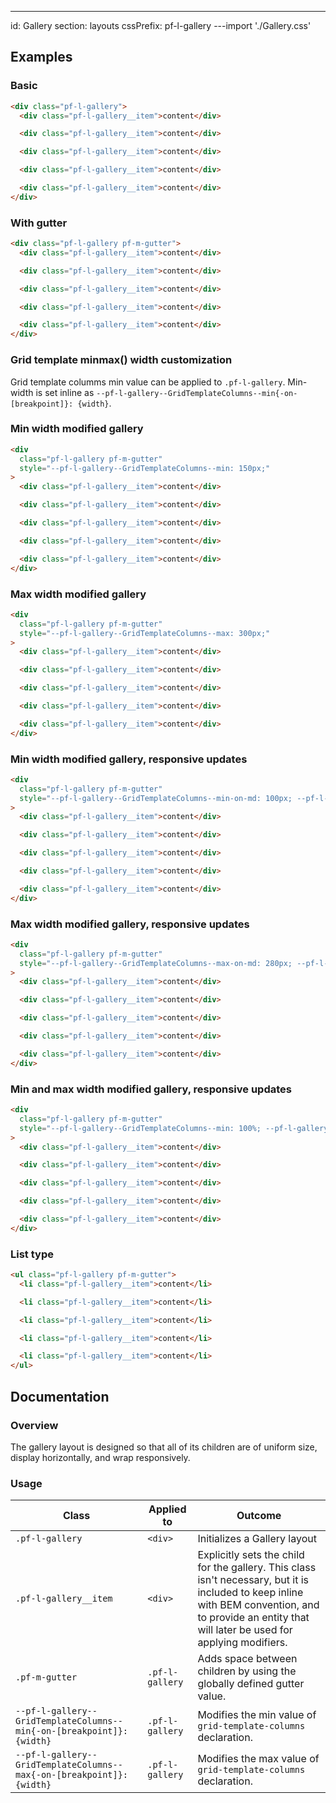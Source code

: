 ---
id: Gallery
section: layouts
cssPrefix: pf-l-gallery
---import './Gallery.css'

## Examples

### Basic

```html
<div class="pf-l-gallery">
  <div class="pf-l-gallery__item">content</div>

  <div class="pf-l-gallery__item">content</div>

  <div class="pf-l-gallery__item">content</div>

  <div class="pf-l-gallery__item">content</div>

  <div class="pf-l-gallery__item">content</div>
</div>

```

### With gutter

```html
<div class="pf-l-gallery pf-m-gutter">
  <div class="pf-l-gallery__item">content</div>

  <div class="pf-l-gallery__item">content</div>

  <div class="pf-l-gallery__item">content</div>

  <div class="pf-l-gallery__item">content</div>

  <div class="pf-l-gallery__item">content</div>
</div>

```

### Grid template minmax() width customization

Grid template columms min value can be applied to <code>.pf-l-gallery</code>.  Min-width is set inline as `--pf-l-gallery--GridTemplateColumns--min{-on-[breakpoint]}: {width}`.

### Min width modified gallery

```html
<div
  class="pf-l-gallery pf-m-gutter"
  style="--pf-l-gallery--GridTemplateColumns--min: 150px;"
>
  <div class="pf-l-gallery__item">content</div>

  <div class="pf-l-gallery__item">content</div>

  <div class="pf-l-gallery__item">content</div>

  <div class="pf-l-gallery__item">content</div>

  <div class="pf-l-gallery__item">content</div>
</div>

```

### Max width modified gallery

```html
<div
  class="pf-l-gallery pf-m-gutter"
  style="--pf-l-gallery--GridTemplateColumns--max: 300px;"
>
  <div class="pf-l-gallery__item">content</div>

  <div class="pf-l-gallery__item">content</div>

  <div class="pf-l-gallery__item">content</div>

  <div class="pf-l-gallery__item">content</div>

  <div class="pf-l-gallery__item">content</div>
</div>

```

### Min width modified gallery, responsive updates

```html
<div
  class="pf-l-gallery pf-m-gutter"
  style="--pf-l-gallery--GridTemplateColumns--min-on-md: 100px; --pf-l-gallery--GridTemplateColumns--min-on-lg: 150px; --pf-l-gallery--GridTemplateColumns--min-on-xl: 200px; --pf-l-gallery--GridTemplateColumns--min-on-2xl: 300px;"
>
  <div class="pf-l-gallery__item">content</div>

  <div class="pf-l-gallery__item">content</div>

  <div class="pf-l-gallery__item">content</div>

  <div class="pf-l-gallery__item">content</div>

  <div class="pf-l-gallery__item">content</div>
</div>

```

### Max width modified gallery, responsive updates

```html
<div
  class="pf-l-gallery pf-m-gutter"
  style="--pf-l-gallery--GridTemplateColumns--max-on-md: 280px; --pf-l-gallery--GridTemplateColumns--max-on-lg: 320px; --pf-l-gallery--GridTemplateColumns--max-on-2xl: 400px;"
>
  <div class="pf-l-gallery__item">content</div>

  <div class="pf-l-gallery__item">content</div>

  <div class="pf-l-gallery__item">content</div>

  <div class="pf-l-gallery__item">content</div>

  <div class="pf-l-gallery__item">content</div>
</div>

```

### Min and max width modified gallery, responsive updates

```html
<div
  class="pf-l-gallery pf-m-gutter"
  style="--pf-l-gallery--GridTemplateColumns--min: 100%; --pf-l-gallery--GridTemplateColumns--min-on-md: 100px; --pf-l-gallery--GridTemplateColumns--max-on-md: 200px; --pf-l-gallery--GridTemplateColumns--min-on-xl: 300px; --pf-l-gallery--GridTemplateColumns--max-on-xl: 1fr;"
>
  <div class="pf-l-gallery__item">content</div>

  <div class="pf-l-gallery__item">content</div>

  <div class="pf-l-gallery__item">content</div>

  <div class="pf-l-gallery__item">content</div>

  <div class="pf-l-gallery__item">content</div>
</div>

```

### List type

```html
<ul class="pf-l-gallery pf-m-gutter">
  <li class="pf-l-gallery__item">content</li>

  <li class="pf-l-gallery__item">content</li>

  <li class="pf-l-gallery__item">content</li>

  <li class="pf-l-gallery__item">content</li>

  <li class="pf-l-gallery__item">content</li>
</ul>

```

## Documentation

### Overview

The gallery layout is designed so that all of its children are of uniform size, display horizontally, and wrap responsively.

### Usage

| Class                                                                 | Applied to      | Outcome                                                                                                                                                                                                |
| --------------------------------------------------------------------- | --------------- | ------------------------------------------------------------------------------------------------------------------------------------------------------------------------------------------------------ |
| `.pf-l-gallery`                                                       | `<div>`         | Initializes a Gallery layout                                                                                                                                                                           |
| `.pf-l-gallery__item`                                                 | `<div>`         | Explicitly sets the child for the gallery. This class isn't necessary, but it is included to keep inline with BEM convention, and to provide an entity that will later be used for applying modifiers. |
| `.pf-m-gutter`                                                        | `.pf-l-gallery` | Adds space between children by using the globally defined gutter value.                                                                                                                                |
| `--pf-l-gallery--GridTemplateColumns--min{-on-[breakpoint]}: {width}` | `.pf-l-gallery` | Modifies the min value of `grid-template-columns` declaration.                                                                                                                                         |
| `--pf-l-gallery--GridTemplateColumns--max{-on-[breakpoint]}: {width}` | `.pf-l-gallery` | Modifies the max value of `grid-template-columns` declaration.                                                                                                                                         |
